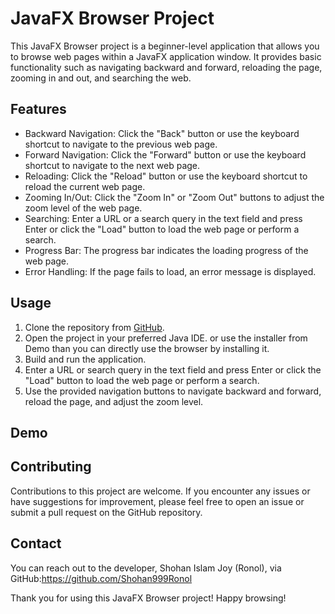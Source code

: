 # JavaFX Browser Project

This JavaFX Browser project is a beginner-level application that allows you to browse web pages within a JavaFX application window. It provides basic functionality such as navigating backward and forward, reloading the page, zooming in and out, and searching the web.

## Features

- Backward Navigation: Click the "Back" button or use the keyboard shortcut to navigate to the previous web page.
- Forward Navigation: Click the "Forward" button or use the keyboard shortcut to navigate to the next web page.
- Reloading: Click the "Reload" button or use the keyboard shortcut to reload the current web page.
- Zooming In/Out: Click the "Zoom In" or "Zoom Out" buttons to adjust the zoom level of the web page.
- Searching: Enter a URL or a search query in the text field and press Enter or click the "Load" button to load the web page or perform a search.
- Progress Bar: The progress bar indicates the loading progress of the web page.
- Error Handling: If the page fails to load, an error message is displayed.

## Usage

1. Clone the repository from [GitHub](https://github.com/Shohan999Ronol/Browser_with_javaFX).
2. Open the project in your preferred Java IDE. or use the installer from Demo than you can directly use the browser by installing it.
3. Build and run the application.
4. Enter a URL or search query in the text field and press Enter or click the "Load" button to load the web page or perform a search.
5. Use the provided navigation buttons to navigate backward and forward, reload the page, and adjust the zoom level.

## Demo



## Contributing

Contributions to this project are welcome. If you encounter any issues or have suggestions for improvement, please feel free to open an issue or submit a pull request on the GitHub repository.


## Contact

You can reach out to the developer, Shohan Islam Joy (Ronol), via GitHub:https://github.com/Shohan999Ronol

Thank you for using this JavaFX Browser project! Happy browsing!
